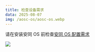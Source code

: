 ```yaml
---
title: 检查设备需求
data: 2025-08-07
img: /aosc-os/aosc-os.webp
---
```


请在安装安同 OS 前检查[安同 OS 配置需求](/aosc-os/requirements)

![](/aosc-os/aosc-os.webp)
